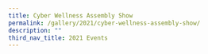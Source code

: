 ```yaml
---
title: Cyber Wellness Assembly Show
permalink: /gallery/2021/cyber-wellness-assembly-show/
description: ""
third_nav_title: 2021 Events
---
```

